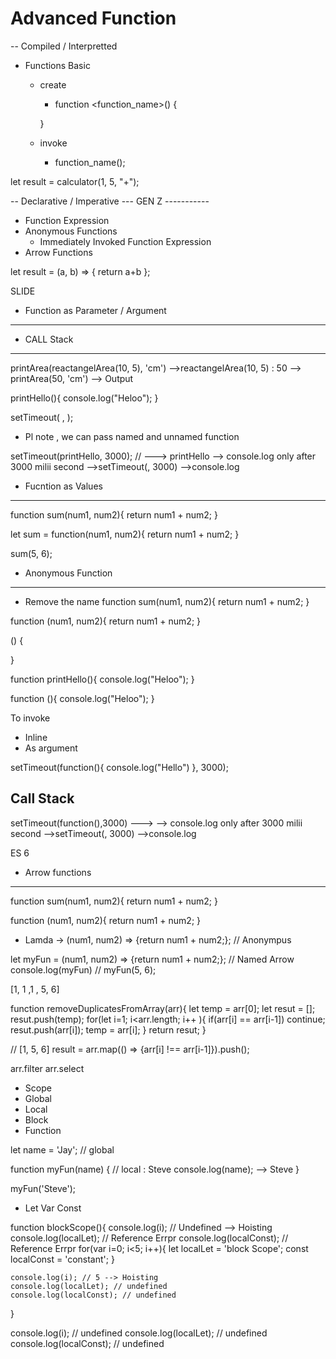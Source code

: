 # Advanced Function
-- Compiled / Interpretted
- Functions Basic
  - create 
    - function <function_name>() {

    }
  - invoke
    - function_name();


let result = calculator(1, 5, "+");

-- Declarative / Imperative
--- GEN Z -----------
- Function Expression
- Anonymous Functions
   - Immediately Invoked Function Expression
- Arrow Functions

let result = (a, b) => { return a+b };

SLIDE

- Function as Parameter / Argument 
-----------------
- CALL Stack
-----------------
printArea(reactangelArea(10, 5), 'cm')
  -->reactangelArea(10, 5) : 50
  --> printArea(50, 'cm')
     --> Output

printHello(){
    console.log("Heloo");
}

setTimeout( <function as a Argument>, <time in MilliSecond> );
- Pl note , we can pass named and unnamed function

setTimeout(printHello, 3000);  // 
 ---> printHello --> console.log only after 3000 milii second
      -->setTimeout(<finished>, 3000)
         -->console.log


- Fucntion as Values
-------------------------------
function sum(num1, num2){
    return num1 + num2;
}

let sum = function(num1, num2){
    return num1 + num2;
}

sum(5, 6);

- Anonymous Function
------------------------------
- Remove the name
function sum(num1, num2){
    return num1 + num2;
}

function (num1, num2){
    return num1 + num2;
}

<function>() {

}

function printHello(){
    console.log("Heloo");
}

function (){
    console.log("Heloo");
}

To invoke
- Inline
- As argument


setTimeout(function(){
    console.log("Hello")
}, 3000);

 Call Stack
 -------------
 setTimeout(function(),3000)
 ---> <anonympus> --> console.log only after 3000 milii second
      -->setTimeout(<finished>, 3000)
         -->console.log


ES 6 
- Arrow functions
------------------------
function sum(num1, num2){
    return num1 + num2;
}

function (num1, num2){
    return num1 + num2;
}
- Lamda ->
(num1, num2) => {return num1 + num2;}; // Anonympus

let myFun = (num1, num2) => {return num1 + num2;}; // Named Arrow
console.log(myFun)
// myFun(5, 6);

[1, 1 ,1 , 5, 6]

function removeDuplicatesFromArray(arr){
    let temp = arr[0];
    let resut = [];
    resut.push(temp);
    for(let i=1; i<arr.length; i++ ){
        if(arr[i] == arr[i-1]) 
          continue;
        resut.push(arr[i]);
        temp = arr[i];
    }
    return resut;
}

// [1, 5, 6]
result =  arr.map(() => {arr[i] !== arr[i-1]}).push();

arr.filter
arr.select


- Scope
 - Global
 - Local
  - Block
  - Function

let name = 'Jay'; // global

function myFun(name) { // local : Steve
    console.log(name); --> Steve
}

myFun('Steve');


- Let Var Const

function blockScope(){
    console.log(i); // Undefined --> Hoisting
    console.log(localLet); // Reference Errpr
    console.log(localConst); // Reference Errpr
    for(var i=0; i<5; i++){
        let localLet = 'block Scope';
        const localConst = 'constant';
    }

    console.log(i); // 5 --> Hoisting
    console.log(localLet); // undefined
    console.log(localConst); // undefined
}

console.log(i); // undefined
console.log(localLet); // undefined
console.log(localConst); // undefined

















      